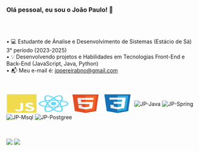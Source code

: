 ### Olá pessoal, eu sou o João Paulo! 👋

<br>
<br>

• 💻 Estudante de Ánalise e Desenvolvimento de Sistemas (Estácio de Sá) 3° período (2023-2025)<br>
• 💡 Desenvolvendo projetos e Habilidades em Tecnologias Front-End e Back-End (JavaScript, Java, Python)<br>
• 📬 Meu e-mail é: jppereirabno@gmail.com
<br>
<br>


<div style="display: inline_block"><br>
  <img align="center" alt="JP-Js" height="50" width="80" src="https://raw.githubusercontent.com/devicons/devicon/master/icons/javascript/javascript-plain.svg">
  <img align="center" alt="JP-React" height="50" width="80" src="https://raw.githubusercontent.com/devicons/devicon/master/icons/react/react-original.svg">
  <img align="center" alt="JP-HTML" height="50" width="80" src="https://raw.githubusercontent.com/devicons/devicon/master/icons/html5/html5-original.svg">
  <img align="center" alt="JP-CSS" height="50" width="80" src="https://raw.githubusercontent.com/devicons/devicon/master/icons/css3/css3-original.svg">
  <img align="center" alt="JP-Java" height="50" width="80" src="https://cdn.jsdelivr.net/gh/devicons/devicon/icons/java/java-original.svg">
   <img align="center" alt="JP-Spring" height="50" width="80" src="https://cdn.jsdelivr.net/gh/devicons/devicon/icons/spring/spring-original-wordmark.svg" />
  <img align="center" alt="JP-Msql" height="50" width="80" src="https://cdn.jsdelivr.net/gh/devicons/devicon/icons/mysql/mysql-original-wordmark.svg">
  <img align="center" alt="JP-Postgree" height="50" width="80" src="https://cdn.jsdelivr.net/gh/devicons/devicon/icons/postgresql/postgresql-original-wordmark.svg">
</div>

  <br>
  <br>
  
  <div> 
   <p></p>
  <a href = "mailto:jppereirabno@gmail.com"><img src="https://img.shields.io/badge/-Gmail-%23333?style=for-the-badge&logo=gmail&logoColor=white" target="_blank"></a>
  <a href="https://www.linkedin.com/in/jo%C3%A3o-paulo-pereira-da-silva-365910257/" target="_blank"><img src="https://img.shields.io/badge/-LinkedIn-%230077B5?style=for-the-badge&logo=linkedin&logoColor=white" target="_blank"></a> 
